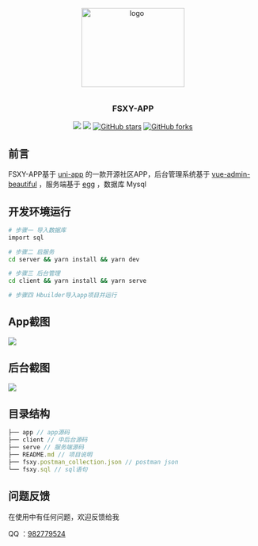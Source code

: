 <p align="center">
    <img alt="logo" src="http://upload.51des.com/fsxy.jpeg" width="208" height="160" style="margin-bottom: 10px;">
</p>

<h3 align="center">FSXY-APP</h3>

<div align="center">

[![](https://img.shields.io/badge/Author-Sky-orange.svg)](https://github.com/skyunBoss)
[![](https://img.shields.io/badge/version-1.0-brightgreen.svg)](https://github.com/skyunBoss/fsxy)
[![GitHub stars](https://img.shields.io/github/stars/skyunBoss/fsxy.svg?style=social&label=Stars)](https://github.com/skyunBoss/fsxy)
[![GitHub forks](https://img.shields.io/github/forks/skyunBoss/fsxy.svg?style=social&label=Fork)](https://github.com/skyunBoss/fsxy)

</div>

## 前言
FSXY-APP基于 [uni-app](https://github.com/dcloudio/uni-app) 的一款开源社区APP，后台管理系统基于 [vue-admin-beautiful](https://github.com/chuzhixin/vue-admin-beautiful) ，服务端基于 [egg](https://github.com/eggjs/egg) ，数据库 Mysql

## 开发环境运行
``` bash
# 步骤一 导入数据库
import sql

# 步骤二 启服务
cd server && yarn install && yarn dev

# 步骤三 后台管理
cd client && yarn install && yarn serve

# 步骤四 Hbuilder导入app项目并运行

```

## App截图
<img src="http://upload.51des.com/app.png">

## 后台截图
<img src="http://upload.51des.com/manage.jpg">

## 目录结构
``` javascript
├── app // app源码
├── client // 中后台源码
├── serve // 服务端源码
├── README.md // 项目说明
├── fsxy.postman_collection.json // postman json
└── fsxy.sql // sql语句
```

## 问题反馈
在使用中有任何问题，欢迎反馈给我

QQ ：[982779524](https://jq.qq.com/?_wv=1027&k=4BeVA2r)
